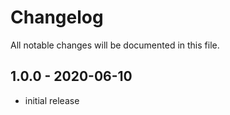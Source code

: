 # Changelog

All notable changes will be documented in this file.

## 1.0.0 - 2020-06-10

- initial release

